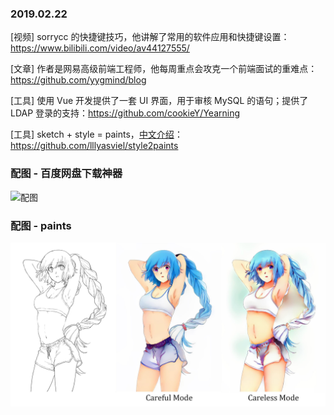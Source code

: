 ### 2019.02.22

[视频] sorrycc 的快捷键技巧，他讲解了常用的软件应用和快捷键设置：<https://www.bilibili.com/video/av44127555/>

[文章] 作者是网易高级前端工程师，他每周重点会攻克一个前端面试的重难点：<https://github.com/yygmind/blog>

[工具] 使用 Vue 开发提供了一套 UI 界面，用于审核 MySQL 的语句；提供了 LDAP 登录的支持：<https://github.com/cookieY/Yearning>

[工具] sketch + style = paints，[中文介绍](https://style2paints.github.io/README_zh)：<https://github.com/lllyasviel/style2paints>

### 配图 - 百度网盘下载神器
![配图](https://camo.githubusercontent.com/eeff5737a538c133de62d291514d22c8b5d5e1a2/68747470733a2f2f692e6c6f6c692e6e65742f323031392f30322f32312f356336653161356539626261352e676966)

### 配图 - paints
![配图](https://raw.githubusercontent.com/lllyasviel/style2paints/master/imgs/c2.jpg)
